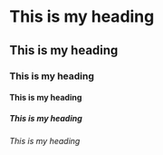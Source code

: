 # This is my heading
## This is  my heading
### This is  my heading
#### This is  my heading
##### This is  my heading
###### This is  my heading
